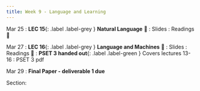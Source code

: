 ```yaml
---
title: Week 9 - Language and Learning
---
```


Mar 25
: **LEC 15**{: .label .label-grey } **Natural Language** 🎥
    : Slides
: Readings 📖

Mar 27
: **LEC 16**{: .label .label-grey } **Language and Machines** 🎥
    : Slides
: Readings 📖
: **PSET 3 handed out**{: .label .label-green } Covers lectures 13-16
    : PSET 3 pdf

Mar 29
: **Final Paper - deliverable 1 due**

Section:
